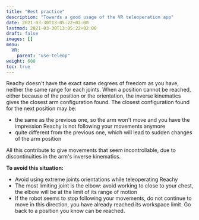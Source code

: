```yaml
---
title: "Best practice"
description: "Towards a good usage of the VR teleoperation app"
date: 2021-03-30T13:05:22+02:00
lastmod: 2021-03-30T13:05:22+02:00
draft: false
images: []
menu:
  VR:
    parent: "use-teleop"
weight: 600
toc: true
---
```


Reachy doesn't have the exact same degrees of freedom as you have, neither the same range for each joints. When a position cannot be reached, either because of the position or the orientation, the inverse kinematics gives the closest arm configuration found. The closest configuration found for the next position may be:

- the same as the previous one, so the arm won't move and you have the impression Reachy is not following your movements anymore
- quite different from the previous one, which will lead to sudden changes of the arm position

All this contribute to give movements that seem incontrollable, due to discontinuities in the arm's inverse kinematics.

**To avoid this situation:**

- Avoid using extreme joints orientations while teleoperating Reachy
- The most limiting joint is the elbow: avoid working to close to your chest, the elbow will be at the limit of its range of motion
- If the robot seems to stop following your movements, do not continue to move in this direction, you have already reached its workspace limit. Go back to a position you know can be reached.